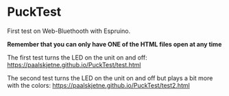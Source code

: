 # PuckTest
First test on Web-Bluethooth with Espruino.

<b> Remember that you can only have ONE of the HTML files open at any time </b>

The first test turns the LED on the unit on and off: 
https://paalskjetne.github.io/PuckTest/test.html

The second test turns the LED on the unit on and off but plays a bit more with the colors: 
https://paalskjetne.github.io/PuckTest/test2.html

